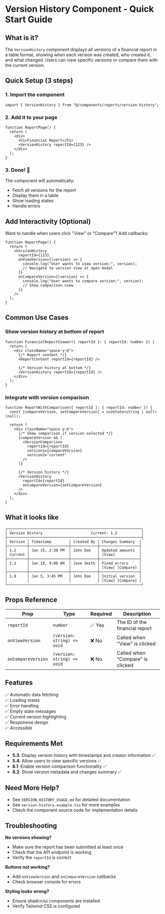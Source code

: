 # Version History Component - Quick Start Guide

## What is it?

The `VersionHistory` component displays all versions of a financial report in a table format, showing when each version was created, who created it, and what changed. Users can view specific versions or compare them with the current version.

## Quick Setup (3 steps)

### 1. Import the component

```tsx
import { VersionHistory } from "@/components/reports/version-history";
```

### 2. Add it to your page

```tsx
function ReportPage() {
  return (
    <div>
      <h1>Financial Report</h1>
      <VersionHistory reportId={123} />
    </div>
  );
}
```

### 3. Done! 🎉

The component will automatically:
- Fetch all versions for the report
- Display them in a table
- Show loading states
- Handle errors

## Add Interactivity (Optional)

Want to handle when users click "View" or "Compare"? Add callbacks:

```tsx
function ReportPage() {
  return (
    <VersionHistory 
      reportId={123}
      onViewVersion={(version) => {
        console.log("User wants to view version:", version);
        // Navigate to version view or open modal
      }}
      onCompareVersion={(version) => {
        console.log("User wants to compare version:", version);
        // Show comparison view
      }}
    />
  );
}
```

## Common Use Cases

### Show version history at bottom of report

```tsx
function FinancialReportViewer({ reportId }: { reportId: number }) {
  return (
    <div className="space-y-6">
      {/* Report content */}
      <ReportContent reportId={reportId} />
      
      {/* Version history at bottom */}
      <VersionHistory reportId={reportId} />
    </div>
  );
}
```

### Integrate with version comparison

```tsx
function ReportWithComparison({ reportId }: { reportId: number }) {
  const [compareVersion, setCompareVersion] = useState<string | null>(null);

  return (
    <div className="space-y-6">
      {/* Show comparison if version selected */}
      {compareVersion && (
        <VersionComparison 
          reportId={reportId}
          version1={compareVersion}
          version2="current"
        />
      )}
      
      {/* Version history */}
      <VersionHistory 
        reportId={reportId}
        onCompareVersion={setCompareVersion}
      />
    </div>
  );
}
```

## What it looks like

```
┌─────────────────────────────────────────────────────────────┐
│ Version History                      Current: 1.2           │
├─────────────────────────────────────────────────────────────┤
│ Version │ Timestamp        │ Created By │ Changes Summary  │
├─────────┼──────────────────┼────────────┼──────────────────┤
│ 1.2     │ Jan 15, 2:30 PM  │ John Doe   │ Updated amounts  │
│ Current │                  │            │ [View]           │
├─────────┼──────────────────┼────────────┼──────────────────┤
│ 1.1     │ Jan 10, 9:00 AM  │ Jane Smith │ Fixed errors     │
│         │                  │            │ [View] [Compare] │
├─────────┼──────────────────┼────────────┼──────────────────┤
│ 1.0     │ Jan 5, 3:45 PM   │ John Doe   │ Initial version  │
│         │                  │            │ [View] [Compare] │
└─────────────────────────────────────────────────────────────┘
```

## Props Reference

| Prop | Type | Required | Description |
|------|------|----------|-------------|
| `reportId` | `number` | ✅ Yes | The ID of the financial report |
| `onViewVersion` | `(version: string) => void` | ❌ No | Called when "View" is clicked |
| `onCompareVersion` | `(version: string) => void` | ❌ No | Called when "Compare" is clicked |

## Features

✅ Automatic data fetching  
✅ Loading states  
✅ Error handling  
✅ Empty state messages  
✅ Current version highlighting  
✅ Responsive design  
✅ Accessible  

## Requirements Met

- **5.3**: Display version history with timestamps and creator information ✅
- **5.4**: Allow users to view specific versions ✅
- **8.1**: Enable version comparison functionality ✅
- **8.2**: Show version metadata and changes summary ✅

## Need More Help?

- See `VERSION_HISTORY_USAGE.md` for detailed documentation
- See `version-history.example.tsx` for more examples
- Check the component source code for implementation details

## Troubleshooting

**No versions showing?**
- Make sure the report has been submitted at least once
- Check that the API endpoint is working
- Verify the `reportId` is correct

**Buttons not working?**
- Add `onViewVersion` and `onCompareVersion` callbacks
- Check browser console for errors

**Styling looks wrong?**
- Ensure shadcn/ui components are installed
- Verify Tailwind CSS is configured
